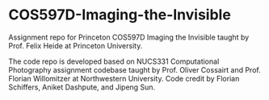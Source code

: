 # COS597D-Imaging-the-Invisible
Assignment repo for Princeton COS597D Imaging the Invisible taught by Prof. Felix Heide at Princeton University.

The code repo is developed based on NUCS331 Computational Photography assignment codebase taught by Prof. Oliver Cossairt and Prof. Florian Willomitzer at Northwestern University. Code credit by Florian Schiffers, Aniket Dashpute, and Jipeng Sun.
